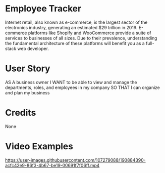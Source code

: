 # Employee Tracker
Internet retail, also known as e-commerce, is the largest sector of the electronics industry, generating an estimated $29 trillion in 2019. E-commerce platforms like Shopify and WooCommerce provide a suite of services to businesses of all sizes. Due to their prevalence, understanding the fundamental architecture of these platforms will benefit you as a full-stack web developer.

# User Story
AS A business owner
I WANT to be able to view and manage the departments, roles, and employees in my company
SO THAT I can organize and plan my business


# Credits
None

# Video Examples
https://user-images.githubusercontent.com/107279088/190884390-acfc42e9-86f3-4b67-be19-00691f7f06ff.mp4

